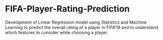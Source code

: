 # FIFA-Player-Rating-Prediction
Development of Linear Regression model using Statistics and Machine Learning to predict the overall rating of a player in FIFA’19 and to understand which features to consider while choosing a player.
